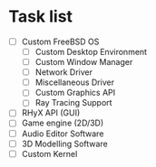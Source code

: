 # Task list
- [ ] Custom FreeBSD OS
  - [ ] Custom Desktop Environment
  - [ ] Custom Window Manager
  - [ ] Network Driver
  - [ ] Miscellaneous Driver
  - [ ] Custom Graphics API
  - [ ] Ray Tracing Support
- [ ] RHyX API (GUI)
- [ ] Game engine (2D/3D)
- [ ] Audio Editor Software
- [ ] 3D Modelling Software
- [ ] Custom Kernel
